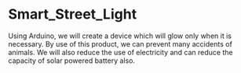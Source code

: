 # Smart_Street_Light
Using Arduino, we will create a device which will glow only when it is necessary. By use of this product, we can prevent many accidents of animals. We will also reduce the use of electricity and can reduce the capacity of solar powered battery also.
